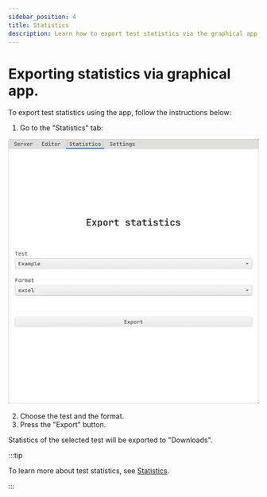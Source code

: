 ```yaml
---
sidebar_position: 4
title: Statistics
description: Learn how to export test statistics via the graphical app.
---
```


# Exporting statistics via graphical app.

To export test statistics using the app, follow the instructions below:

1.  Go to the "Statistics" tab:

![Statistics tab](./img/hakutest-gtk-stats.webp)

2.  Choose the test and the format.
3.  Press the "Export" button.

Statistics of the selected test will be exported to "Downloads".

:::tip

To learn more about test statistics, see [Statistics](/docs/statistics/about).

:::

